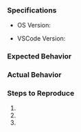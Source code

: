 ### Specifications

- OS Version:

- VSCode Version:

### Expected Behavior

### Actual Behavior

### Steps to Reproduce

1.

2.

3.
